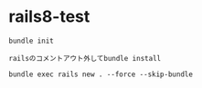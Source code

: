 # rails8-test
```
bundle init

railsのコメントアウト外してbundle install

bundle exec rails new . --force --skip-bundle

```